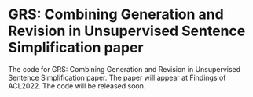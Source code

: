 # GRS: Combining Generation and Revision in Unsupervised Sentence Simplification paper

The code for GRS: Combining Generation and Revision in Unsupervised Sentence Simplification paper.
The paper will appear at Findings of ACL2022.
The code will be released soon. 
